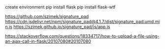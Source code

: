 create environment
pip install flask
pip install flask-wtf

https://github.com/szimek/signature_pad
https://cdn.jsdelivr.net/npm/signature_pad@4.1.7/dist/signature_pad.umd.min.js
https://szimek.github.io/signature_pad/js/app.js

https://stackoverflow.com/questions/18334717/how-to-upload-a-file-using-an-ajax-call-in-flask/20107080#20107080
